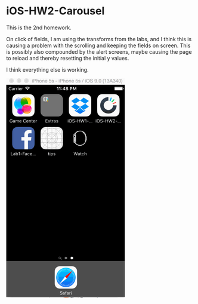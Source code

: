 # iOS-HW2-Carousel

This is the 2nd homework.

On click of fields, I am using the transforms from the labs, and I think this is causing a problem with the scrolling and keeping the fields on screen. This is possibly also compounded by the alert screens, maybe causing the page to reload and thereby resetting the initial y values.

I think everything else is working.

![Video Walkthrough](iOS-HW2-carousel.gif)
